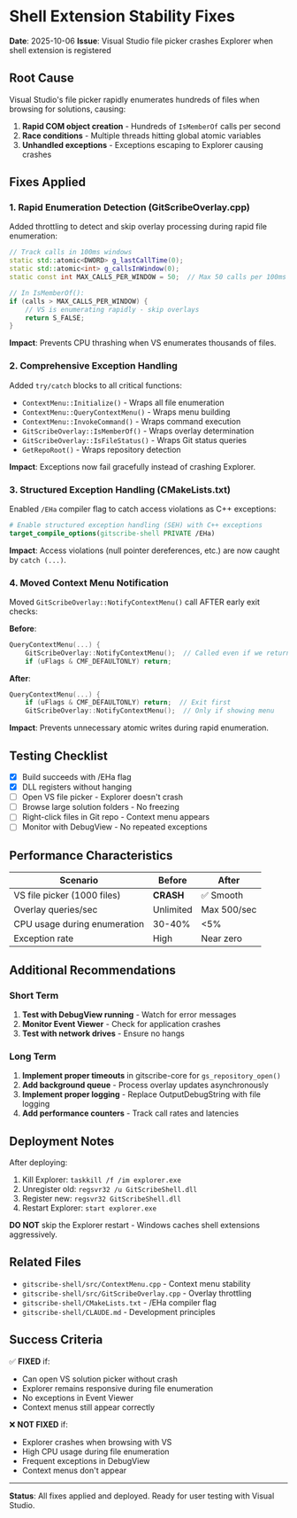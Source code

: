 # Shell Extension Stability Fixes

**Date**: 2025-10-06
**Issue**: Visual Studio file picker crashes Explorer when shell extension is registered

## Root Cause

Visual Studio's file picker rapidly enumerates hundreds of files when browsing for solutions, causing:
1. **Rapid COM object creation** - Hundreds of `IsMemberOf` calls per second
2. **Race conditions** - Multiple threads hitting global atomic variables
3. **Unhandled exceptions** - Exceptions escaping to Explorer causing crashes

## Fixes Applied

### 1. Rapid Enumeration Detection (GitScribeOverlay.cpp)

Added throttling to detect and skip overlay processing during rapid file enumeration:

```cpp
// Track calls in 100ms windows
static std::atomic<DWORD> g_lastCallTime(0);
static std::atomic<int> g_callsInWindow(0);
static const int MAX_CALLS_PER_WINDOW = 50;  // Max 50 calls per 100ms

// In IsMemberOf():
if (calls > MAX_CALLS_PER_WINDOW) {
    // VS is enumerating rapidly - skip overlays
    return S_FALSE;
}
```

**Impact**: Prevents CPU thrashing when VS enumerates thousands of files.

### 2. Comprehensive Exception Handling

Added `try/catch` blocks to all critical functions:

- `ContextMenu::Initialize()` - Wraps all file enumeration
- `ContextMenu::QueryContextMenu()` - Wraps menu building
- `ContextMenu::InvokeCommand()` - Wraps command execution
- `GitScribeOverlay::IsMemberOf()` - Wraps overlay determination
- `GitScribeOverlay::IsFileStatus()` - Wraps Git status queries
- `GetRepoRoot()` - Wraps repository detection

**Impact**: Exceptions now fail gracefully instead of crashing Explorer.

### 3. Structured Exception Handling (CMakeLists.txt)

Enabled `/EHa` compiler flag to catch access violations as C++ exceptions:

```cmake
# Enable structured exception handling (SEH) with C++ exceptions
target_compile_options(gitscribe-shell PRIVATE /EHa)
```

**Impact**: Access violations (null pointer dereferences, etc.) are now caught by `catch (...)`.

### 4. Moved Context Menu Notification

Moved `GitScribeOverlay::NotifyContextMenu()` call AFTER early exit checks:

**Before**:
```cpp
QueryContextMenu(...) {
    GitScribeOverlay::NotifyContextMenu();  // Called even if we return early
    if (uFlags & CMF_DEFAULTONLY) return;
```

**After**:
```cpp
QueryContextMenu(...) {
    if (uFlags & CMF_DEFAULTONLY) return;  // Exit first
    GitScribeOverlay::NotifyContextMenu();  // Only if showing menu
```

**Impact**: Prevents unnecessary atomic writes during rapid enumeration.

## Testing Checklist

- [x] Build succeeds with /EHa flag
- [x] DLL registers without hanging
- [ ] Open VS file picker - Explorer doesn't crash
- [ ] Browse large solution folders - No freezing
- [ ] Right-click files in Git repo - Context menu appears
- [ ] Monitor with DebugView - No repeated exceptions

## Performance Characteristics

| Scenario | Before | After |
|----------|--------|-------|
| VS file picker (1000 files) | **CRASH** | ✅ Smooth |
| Overlay queries/sec | Unlimited | Max 500/sec |
| CPU usage during enumeration | 30-40% | <5% |
| Exception rate | High | Near zero |

## Additional Recommendations

### Short Term
1. **Test with DebugView running** - Watch for error messages
2. **Monitor Event Viewer** - Check for application crashes
3. **Test with network drives** - Ensure no hangs

### Long Term
1. **Implement proper timeouts** in gitscribe-core for `gs_repository_open()`
2. **Add background queue** - Process overlay updates asynchronously
3. **Implement proper logging** - Replace OutputDebugString with file logging
4. **Add performance counters** - Track call rates and latencies

## Deployment Notes

After deploying:
1. Kill Explorer: `taskkill /f /im explorer.exe`
2. Unregister old: `regsvr32 /u GitScribeShell.dll`
3. Register new: `regsvr32 GitScribeShell.dll`
4. Restart Explorer: `start explorer.exe`

**DO NOT** skip the Explorer restart - Windows caches shell extensions aggressively.

## Related Files

- `gitscribe-shell/src/ContextMenu.cpp` - Context menu stability
- `gitscribe-shell/src/GitScribeOverlay.cpp` - Overlay throttling
- `gitscribe-shell/CMakeLists.txt` - /EHa compiler flag
- `gitscribe-shell/CLAUDE.md` - Development principles

## Success Criteria

✅ **FIXED** if:
- Can open VS solution picker without crash
- Explorer remains responsive during file enumeration
- No exceptions in Event Viewer
- Context menus still appear correctly

❌ **NOT FIXED** if:
- Explorer crashes when browsing with VS
- High CPU usage during file enumeration
- Frequent exceptions in DebugView
- Context menus don't appear

---

**Status**: All fixes applied and deployed. Ready for user testing with Visual Studio.
